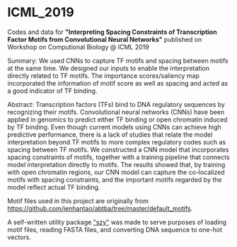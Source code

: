 # ICML_2019
Codes and data for **"Interpreting Spacing Constraints of Transcription Factor Motifs from Convolutional Neural Networks"** published on Workshop on Computional Biology @ ICML 2019

Summary: We used CNNs to capture TF motifs and spacing between motifs at the same time. We designed our inputs to enable the interpretation directly related to TF motifs. The importance scores/saliency map incorporated the information of motif score as well as spacing and acted as a good indicator of TF binding.

Abstract: Transcription factors (TFs) bind to DNA regulatory sequences by recognizing their motifs. Convolutional neural networks (CNNs) have been applied in genomics to predict either TF binding or open chromatin induced by TF binding. Even though current models using CNNs can achieve high predictive performance, there is a lack of studies that relate the model interpretation beyond TF motifs to more complex regulatory codes such as spacing between TF motifs. We constructed a CNN model that incorporates spacing constraints of motifs, together with a training pipeline that connects model interpretation directly to motifs. The results showed that, by training with open chromatin regions, our CNN model can capture the co-localized motifs with spacing constraints, and the important motifs regarded by the model reflect actual TF binding. 

Motif files used in this project are originally from <https://github.com/jenhantao/abtba/tree/master/default_motifs>.

A self-written utility package ["szy"](https://github.com/zeyang-shen/ICML_2019/tree/master/szy) was made to serve purposes of loading motif files, reading FASTA files, and converting DNA sequence to one-hot vectors.
